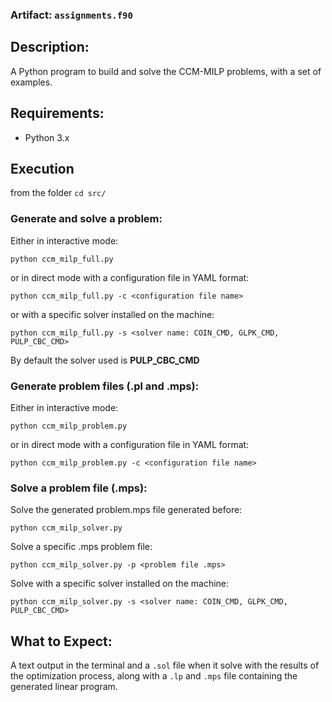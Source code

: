 ### Artifact: `assignments.f90`

## Description:
A Python program to build and solve the CCM-MILP problems, with a set of examples.

## Requirements:
* Python 3.x

## Execution
from the folder `cd src/`

### Generate and solve a problem:

Either in interactive mode:

`python ccm_milp_full.py`

or in direct mode with a configuration file in YAML format:

`python ccm_milp_full.py -c <configuration file name>`

or with a specific solver installed on the machine:

`python ccm_milp_full.py -s <solver name: COIN_CMD, GLPK_CMD, PULP_CBC_CMD>`

By default the solver used is **PULP_CBC_CMD**

### Generate problem files (.pl and .mps):
Either in interactive mode:

`python ccm_milp_problem.py`

or in direct mode with a configuration file in YAML format:

`python ccm_milp_problem.py -c <configuration file name>`

### Solve a problem file (.mps):
Solve the generated problem.mps file generated before:

`python ccm_milp_solver.py`

Solve a specific .mps problem file:

`python ccm_milp_solver.py -p <problem file .mps>`

Solve with a specific solver installed on the machine:

`python ccm_milp_solver.py -s <solver name: COIN_CMD, GLPK_CMD, PULP_CBC_CMD>`

## What to Expect:
A text output in the terminal and a `.sol` file when it solve with the results of the optimization process, along with a `.lp` and `.mps` file containing the generated linear program.
